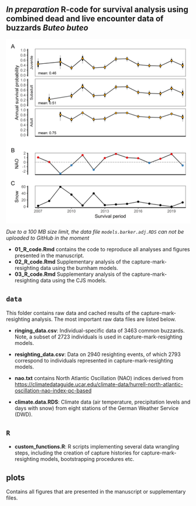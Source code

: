 
## *In preparation* R-code for survival analysis using combined dead and live encounter data of buzzards *Buteo buteo*

<img src="plots/Fig_1.png" style="display: block; margin: auto;" />

*Due to a 100 MB size limit, the data file `models.barker.adj.RDS` can
not be uploaded to GitHub in the moment*

-   **01_R\_code.Rmd** contains the code to reproduce all analyses and
    figures presented in the manuscript.
-   **02_R\_code.Rmd** Supplementary analysis of the
    capture-mark-resighting data using the burnham models.
-   **03_R\_code.Rmd** Supplementary analysis of the
    capture-mark-resighting data using the CJS models.

## **`data`**

This folder contains raw data and cached results of the
capture-mark-resighting analysis. The most important raw data files are
listed below.

-   **ringing_data.csv**: Individual-specific data of 3463 common
    buzzards. Note, a subset of 2723 individuals is used in
    capture-mark-resighting models.

-   **resighting_data.csv**: Data on 2940 resighting events, of which
    2793 correspond to individuals represented in
    capture-mark-resighting models.

-   **nao.txt** contains North Atlantic Oscillation (NAO) indices
    derived from
    <https://climatedataguide.ucar.edu/climate-data/hurrell-north-atlantic-oscillation-nao-index-pc-based>

-   **climate.data.RDS**: Climate data (air temperature, precipitation
    levels and days with snow) from eight stations of the German Weather
    Service (DWD).

## **`R`**

-   **custom_functions.R**: R scripts implementing several data
    wrangling steps, including the creation of capture histories for
    capture-mark-resighting models, bootstrapping procedures etc.

## **plots**

Contains all figures that are presented in the manuscript or
supplementary files.
